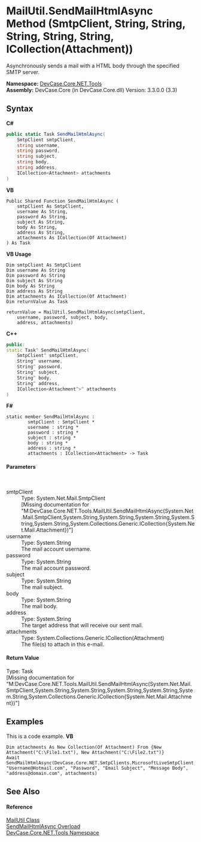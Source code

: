 # MailUtil.SendMailHtmlAsync Method (SmtpClient, String, String, String, String, String, ICollection(Attachment))
 

Asynchronously sends a mail with a HTML body through the specified SMTP server.

**Namespace:**&nbsp;<a href="N_DevCase_Core_NET_Tools">DevCase.Core.NET.Tools</a><br />**Assembly:**&nbsp;DevCase.Core (in DevCase.Core.dll) Version: 3.3.0.0 (3.3)

## Syntax

**C#**<br />
``` C#
public static Task SendMailHtmlAsync(
	SmtpClient smtpClient,
	string username,
	string password,
	string subject,
	string body,
	string address,
	ICollection<Attachment> attachments
)
```

**VB**<br />
``` VB
Public Shared Function SendMailHtmlAsync ( 
	smtpClient As SmtpClient,
	username As String,
	password As String,
	subject As String,
	body As String,
	address As String,
	attachments As ICollection(Of Attachment)
) As Task
```

**VB Usage**<br />
``` VB Usage
Dim smtpClient As SmtpClient
Dim username As String
Dim password As String
Dim subject As String
Dim body As String
Dim address As String
Dim attachments As ICollection(Of Attachment)
Dim returnValue As Task

returnValue = MailUtil.SendMailHtmlAsync(smtpClient, 
	username, password, subject, body, 
	address, attachments)
```

**C++**<br />
``` C++
public:
static Task^ SendMailHtmlAsync(
	SmtpClient^ smtpClient, 
	String^ username, 
	String^ password, 
	String^ subject, 
	String^ body, 
	String^ address, 
	ICollection<Attachment^>^ attachments
)
```

**F#**<br />
``` F#
static member SendMailHtmlAsync : 
        smtpClient : SmtpClient * 
        username : string * 
        password : string * 
        subject : string * 
        body : string * 
        address : string * 
        attachments : ICollection<Attachment> -> Task 

```


#### Parameters
&nbsp;<dl><dt>smtpClient</dt><dd>Type: System.Net.Mail.SmtpClient<br />\[Missing <param name="smtpClient"/> documentation for "M:DevCase.Core.NET.Tools.MailUtil.SendMailHtmlAsync(System.Net.Mail.SmtpClient,System.String,System.String,System.String,System.String,System.String,System.Collections.Generic.ICollection{System.Net.Mail.Attachment})"\]</dd><dt>username</dt><dd>Type: System.String<br />The mail account username.</dd><dt>password</dt><dd>Type: System.String<br />The mail account password.</dd><dt>subject</dt><dd>Type: System.String<br />The mail subject.</dd><dt>body</dt><dd>Type: System.String<br />The mail body.</dd><dt>address</dt><dd>Type: System.String<br />The target address that will receive our sent mail.</dd><dt>attachments</dt><dd>Type: System.Collections.Generic.ICollection(Attachment)<br />The file(s) to attach in this e-mail.</dd></dl>

#### Return Value
Type: Task<br />\[Missing <returns> documentation for "M:DevCase.Core.NET.Tools.MailUtil.SendMailHtmlAsync(System.Net.Mail.SmtpClient,System.String,System.String,System.String,System.String,System.String,System.Collections.Generic.ICollection{System.Net.Mail.Attachment})"\]

## Examples
This is a code example. 
**VB**<br />
``` VB
Dim attachments As New Collection(Of Attachment) From {New Attachment("C:\File1.txt"), New Attachment("C:\File2.txt")}
Await SendMailHtmlAsync(DevCase.Core.NET.SmtpClients.MicrosoftLiveSmtpClient, "Username@Hotmail.com", "Password", "Email Subject", "Message Body", "address@domain.com", attachments)
```


## See Also


#### Reference
<a href="T_DevCase_Core_NET_Tools_MailUtil">MailUtil Class</a><br /><a href="Overload_DevCase_Core_NET_Tools_MailUtil_SendMailHtmlAsync">SendMailHtmlAsync Overload</a><br /><a href="N_DevCase_Core_NET_Tools">DevCase.Core.NET.Tools Namespace</a><br />